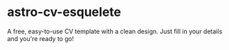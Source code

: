 # astro-cv-esquelete
 A free, easy-to-use CV template with a clean design. Just fill in your details and you're ready to go!
